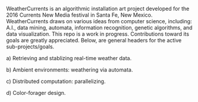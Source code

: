 WeatherCurrents is an algorithmic installation art project developed
for the 2016 Currents New Media festival in Santa Fe, New Mexico.
WeatherCurrents draws on various ideas from computer science,
including: A.I., data mining, automata, information recognition,
genetic algorithms, and data visualization. This repo is a work
in progress. Contributions toward its goals are greatly appreciated.
Below, are general headers for the active sub-projects/goals.

a) Retrieving and stablizing real-time weather data.

b) Ambient environments: weathering via automata.

c) Distributed computation: parallelizing.

d) Color-forager design.
